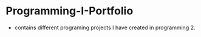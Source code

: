 # Programming-I-Portfolio
- contains different programing projects I have created in programming 2. 
